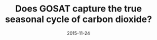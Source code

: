 ---
title: "<b>Does GOSAT capture the true seasonal cycle of carbon dioxide?</b>"
collection: publications
permalink: /publication/2015-11-24-Lindqvist
date: 2015-11-24
year: 2015
venue: 'Atmospheric Chemistry and Physics'
paperurl: 'https://doi.org/doi:10.5194/acp-15-13023-2015'
citation: '<b>24</b> - Lindqvist H., O&apos;Dell C.W., Basu S., Boesch H., Chevallier F. et al., <b>Does GOSAT capture the true seasonal cycle of carbon dioxide?</b>, Atmospheric Chemistry and Physics, 15, 13023-13040, 2015. <a href="https://doi.org/doi:10.5194/acp-15-13023-2015">doi:10.5194/acp-15-13023-2015</a> (cited 42 times)

'
---